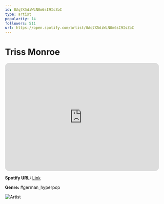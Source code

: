 ```yaml
---
id: 0Aq7X5diWLN0m6sI9IsZoC
type: artist
popularity: 14
followers: 511
url: https://open.spotify.com/artist/0Aq7X5diWLN0m6sI9IsZoC
---
```

# Triss Monroe

<iframe style="border-radius:12px" src="https://open.spotify.com/embed/artist/0Aq7X5diWLN0m6sI9IsZoC" width="100%" height="352" frameBorder="0" allowfullscreen="" allow="autoplay; clipboard-write; encrypted-media; fullscreen; picture-in-picture" loading="lazy"></iframe>

**Spotify URL:** [Link](https://open.spotify.com/artist/0Aq7X5diWLN0m6sI9IsZoC)

**Genre:**  #german_hyperpop

![Artist](https://i.scdn.co/image/ab6761610000e5eb218176890a98562d4d0743ee)
